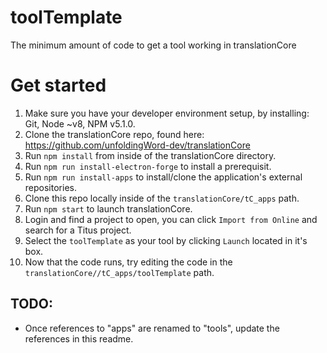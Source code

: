 # toolTemplate
The minimum amount of code to get a tool working in translationCore

# Get started
1. Make sure you have your developer environment setup, by installing: Git, Node ~v8, NPM v5.1.0.
2. Clone the translationCore repo, found here: https://github.com/unfoldingWord-dev/translationCore
3. Run `npm install` from inside of the translationCore directory.
4. Run `npm run install-electron-forge` to install a prerequisit.
5. Run `npm run install-apps` to install/clone the application's external repositories.
6. Clone this repo locally inside of the `translationCore/tC_apps` path.
7. Run `npm start` to launch translationCore.
8. Login and find a project to open, you can click `Import from Online` and search for a Titus project.
9. Select the `toolTemplate` as your tool by clicking `Launch` located in it's box.
10. Now that the code runs, try editing the code in the `translationCore//tC_apps/toolTemplate` path.

## TODO: 
- Once references to "apps" are renamed to "tools", update the references in this readme.
